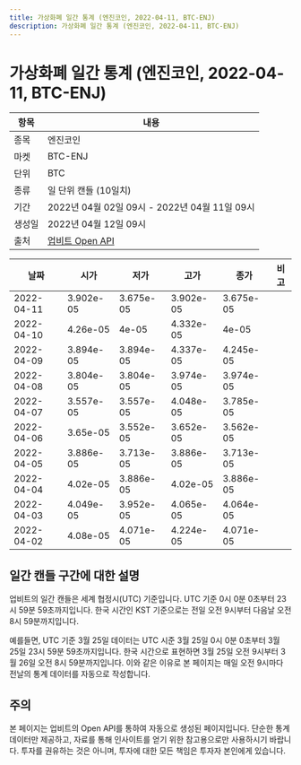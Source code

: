 ```yaml
---
title: 가상화폐 일간 통계 (엔진코인, 2022-04-11, BTC-ENJ)
description: 가상화폐 일간 통계 (엔진코인, 2022-04-11, BTC-ENJ)
---
```



가상화폐 일간 통계 (엔진코인, 2022-04-11, BTC-ENJ)
===

|항목|내용|
|--|--|
|종목|엔진코인|
|마켓|BTC-ENJ|
|단위|BTC|
|종류|일 단위 캔들 (10일치)|
|기간|2022년 04월 02일 09시 - 2022년 04월 11일 09시|
|생성일|2022년 04월 12일 09시|
|출처|[업비트 Open API](https://docs.upbit.com)|


|날짜|시가|저가|고가|종가|비고|
|--|--|--|--|--|--|
|2022-04-11|3.902e-05|3.675e-05|3.902e-05|3.675e-05|    |
|2022-04-10|4.26e-05|4e-05|4.332e-05|4e-05|    |
|2022-04-09|3.894e-05|3.894e-05|4.337e-05|4.245e-05|    |
|2022-04-08|3.804e-05|3.804e-05|3.974e-05|3.974e-05|    |
|2022-04-07|3.557e-05|3.557e-05|4.048e-05|3.785e-05|    |
|2022-04-06|3.65e-05|3.552e-05|3.652e-05|3.562e-05|    |
|2022-04-05|3.886e-05|3.713e-05|3.886e-05|3.713e-05|    |
|2022-04-04|4.02e-05|3.886e-05|4.02e-05|3.886e-05|    |
|2022-04-03|4.049e-05|3.952e-05|4.065e-05|4.064e-05|    |
|2022-04-02|4.08e-05|4.071e-05|4.224e-05|4.071e-05|    |


일간 캔들 구간에 대한 설명
---


업비트의 일간 캔들은 세계 협정시(UTC) 기준입니다. 
UTC 기준 0시 0분 0초부터 23시 59분 59초까지입니다. 
한국 시간인 KST 기준으로는 전일 오전 9시부터 다음날 오전 8시 59분까지입니다. 


예를들면, UTC 기준 3월 25일 데이터는 UTC 시준 3월 25일 0시 0분 0초부터 3월 25일 23시 59분 59초까지입니다. 
한국 시간으로 표현하면 3월 25일 오전 9시부터 3월 26일 오전 8시 59분까지입니다. 
이와 같은 이유로 본 페이지는 매일 오전 9시마다 전날의 통계 데이터를 자동으로 작성합니다. 


주의
---


본 페이지는 업비트의 Open API를 통하여 자동으로 생성된 페이지입니다. 
단순한 통계 데이터만 제공하고, 자료를 통해 인사이트를 얻기 위한 참고용으로만 사용하시기 바랍니다. 
투자를 권유하는 것은 아니며, 투자에 대한 모든 책임은 투자자 본인에게 있습니다. 
